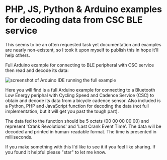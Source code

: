 # PHP, JS, Python & Arduino examples for decoding data from CSC BLE service
This seems to be an often requested task yet documentation and examples are nearly non-existent, so I took it upon myself to publish this in hope it'll help others.

Full Arduino example for connecting to BLE peripheral with CSC service then read and decode its data:

![screenshot of Arduino IDE running the full example](https://raw.githubusercontent.com/av1d/Python-and-Arduino-BLE-Cycling-Speed-and-Cadence-Service-examples-decode-data/main/screenshot.png)

Here you will find is a full Arduino example for connecting to a Bluetooth Low Energy periphal with Cycling Speed and Cadence Service (CSC) to obtain and decode its data from a bicycle cadence sensor. Also included is a Python, PHP and JavaScript function for decoding the data (not full implementation, but it will get you past the tough part).

The data fed to the function should be 5 octets (00 00 00 00 00) and represent 'Crank Revolutions' and 'Last Crank Event Time'. The data will be decoded and printed in human-readable format. The time is presented in milliseconds.

If you make something with this I'd like to see it if you feel like sharing.
If you found it helpful please "star" to let me know.
